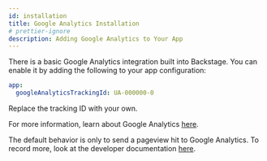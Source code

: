 ```yaml
---
id: installation
title: Google Analytics Installation
# prettier-ignore
description: Adding Google Analytics to Your App
---
```


There is a basic Google Analytics integration built into Backstage. You can
enable it by adding the following to your app configuration:

```yaml
app:
  googleAnalyticsTrackingId: UA-000000-0
```

Replace the tracking ID with your own.

For more information, learn about Google Analytics
[here](https://marketingplatform.google.com/about/analytics/).

The default behavior is only to send a pageview hit to Google Analytics. To
record more, look at the developer documentation
[here](https://developers.google.com/analytics/devguides/collection/gtagjs).
